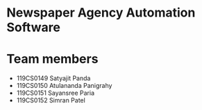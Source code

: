 # Newspaper Agency Automation Software

# Team members
* 119CS0149 Satyajit Panda
* 119CS0150 Atulananda Panigrahy
* 119CS0151 Sayansree Paria
* 119CS0152 Simran Patel